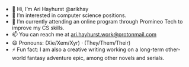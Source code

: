- 👋 Hi, I’m Ari Hayhurst @arikhay
- 👀 I’m interested in computer science positions.
- 🌱 I’m currently attending an online program through Promineo Tech to improve my CS skills.
- 📫 You can reach me at ari.hayhurst.work@protonmail.com
- 😄 Pronouns: (Xie/Xem/Xyr) · (They/Them/Their)
- ⚡ Fun fact: I am also a creative writing working on a long-term other-world fantasy adventure epic, among other novels and serials.

<!---
arikhay/arikhay is a ✨ special ✨ repository because its `README.md` (this file) appears on your GitHub profile.
You can click the Preview link to take a look at your changes.
--->
